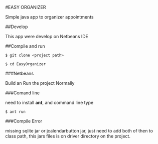 #EASY ORGANIZER

Simple java app to organizer appointments

##Develop

This app were develop on Netbeans IDE

##Compile and run

`$ git clone <project path>`

`$ cd EasyOrganizer`

###Netbeans 

Build an Run the project Normally

###Comand line

need to install **ant**, and command line type

`$ ant run`

###Compile Error

missing sqlite jar or jcalendarbutton jar, just need to add both of then to class path, this jars files is on driver directory on the project.

